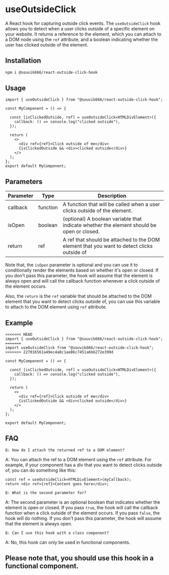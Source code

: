 # useOutsideClick

A React hook for capturing outside click events. The `useOutsideClick` hook allows you to detect when a user clicks outside of a specific element on your website. It returns a reference to the element, which you can attach to a DOM node using the `ref` attribute, and a boolean indicating whether the user has clicked outside of the element.

## Installation

```bash
npm i @souvik666/react-outside-click-hook

```

## Usage

```tsx
import { useOutsideClick } from "@souvik666/react-outside-click-hook";

const MyComponent = () => {

  const [isClickedOutside, ref] = useOutsideClick<HTMLDivElement>({
    callback: () => console.log("clicked outside"),
  });

  return (
    <>
      <div ref={ref}>Click outside of me</div>
      {isClickedOutside && <div>clicked outside</div>}
    </>
  );
};
export default MyComponent;

```

## Parameters

| Parameter | Type     | Description                                                                                |
| --------- | -------- | ------------------------------------------------------------------------------------------ |
| callback  | function | A function that will be called when a user clicks outside of the element.                  |
| isOpen    | boolean  | (optional) A boolean variable that indicate whether the element should be open or closed.  |
| return    | ref      | A ref that should be attached to the DOM element that you want to detect clicks outside of |

Note that, the `isOpen` parameter is optional and you can use it to conditionally render the elements based on whether it's open or closed. If you don't pass this parameter, the hook will assume that the element is always open and will call the callback function whenever a click outside of the element occurs.

Also, the `return` is the `ref` variable that should be attached to the DOM element that you want to detect clicks outside of, you can use this variable to attach to the DOM element using `ref` attribute.

## Example

```tsx
<<<<<<< HEAD
import { useOutsideClick } from "@souvik666/react-outside-click-hook";
=======
import useOutsideClick from "@souvik666/react-outside-click-hook";
>>>>>>> 227016561a49ec4a8c1ae86c7451a6b6272e399d

const MyComponent = () => {

  const [isClickedOutside, ref] = useOutsideClick<HTMLDivElement>({
    callback: () => console.log("clicked outside"),
  });

  return (
    <>
      <div ref={ref}>Click outside of me</div>
      {isClickedOutside && <div>clicked outside</div>}
    </>
  );
};

export default MyComponent;

```

## FAQ

`Q: How do I attach the returned ref to a DOM element?`

A: You can attach the ref to a DOM element using the `ref` attribute. For example, if your component has a div that you want to detect clicks outside of, you can do something like this:

```tsx
const ref = useOutsideClick<HTMLDivElement>(myCallback);
return <div ref={ref}>Content goes here</div>;
```

`Q: What is the second parameter for?`

A: The second parameter is an optional boolean that indicates whether the element is open or closed. If you pass `true`, the hook will call the callback function when a click outside of the element occurs. If you pass `false`, the hook will do nothing. If you don't pass this parameter, the hook will assume that the element is always open.

`Q: Can I use this hook with a class component? `

A: No, this hook can only be used in functional components.

## Please note that, you should use this hook in a functional component.
